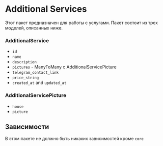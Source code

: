 # Additional Services

Этот пакет предназначен для работы с услугами. 
Пакет состоит из трех моделей, описанных ниже.

### AdditionalService

* `id`
* `name`
* `description`
* `pictures` - ManyToMany с AdditionalServicePicture
* `telegram_contact_link`
* `price_string`
* `created_at` and `updated_at`

### AdditionalServicePicture

* `house`
* `picture`

## Зависимости

В этом пакете не должно быть никаких зависимостей кроме `core`